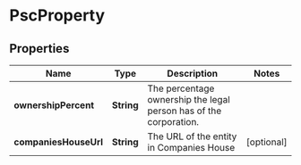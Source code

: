 

# PscProperty


## Properties

| Name | Type | Description | Notes |
|------------ | ------------- | ------------- | -------------|
|**ownershipPercent** | **String** | The percentage ownership the legal person has of the corporation. |  |
|**companiesHouseUrl** | **String** | The URL of the entity in Companies House |  [optional] |



